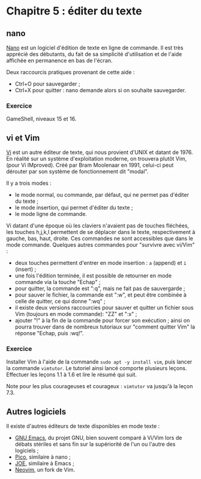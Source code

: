 # Chapitre 5 : éditer du texte

## nano

[Nano](https://fr.wikipedia.org/wiki/GNU_nano) est un logiciel d'édition de texte
 en ligne de commande. Il est très apprécié des débutants, du fait de sa
simplicité d'utilisation et de l'aide affichée en permanence en bas de l'écran.

Deux raccourcis pratiques provenant de cette aide :

- Ctrl+O pour sauvegarder ;
- Ctrl+X pour quitter : nano demande alors si on souhaite sauvegarder.

### Exercice

GameShell, niveaux 15 et 16.

## vi et Vim

[Vi](https://fr.wikipedia.org/wiki/Vi) est un autre éditeur de texte, qui nous
provient d'UNIX et datant de 1976. En réalité sur un système d'exploitation
moderne, on trouvera plutôt Vim, (pour Vi IMproved). Créé par Bram Moolenaar en
1991, celui-ci peut dérouter par son système de fonctionnement dit "modal".

Il y a trois modes :

- le mode normal, ou commande, par défaut, qui ne permet pas d'éditer du texte ;
- le mode insertion, qui permet d'éditer du texte ;
- le mode ligne de commande.

Vi datant d'une époque où les claviers n'avaient pas de touches fléchées, les
touches h,j,k,l permettent de se déplacer dans le texte, respectivement à
gauche, bas, haut, droite. Ces commandes ne sont accessibles que dans le mode
commande. Quelques autres commandes pour "survivre avec vi/Vim" :

- deux touches permettent d'entrer en mode insertion : `a` (append) et `i`
  (insert) ;
- une fois l'édition terminée, il est possible de retourner en mode commande
  via la touche "Echap" ;
- pour quitter, la commande est ":q", mais ne fait pas de sauvergarde ;
- pour sauver le fichier, la commande est ":w", et peut être combinée à celle
  de quitter, ce qui donne ":wq" ;
- il existe deux versions raccourcies pour sauver et quitter un fichier sous
  Vim (toujours en mode commande): "ZZ" et ":x" ;
- ajouter "!" à la fin de la commande pour forcer son exécution ; ainsi on
  pourra trouver dans de nombreux tutoriaux sur "comment quitter Vim" la
  réponse "Echap, puis :wq!".

### Exercice

Installer Vim à l'aide de la commande `sudo apt -y install vim`, puis lancer la
commande `vimtutor`. Le tutoriel ainsi lancé comporte plusieurs leçons.
Effectuer les leçons  1.1 à 1.6 et lire le résumé qui suit.

Note pour les plus courageuses et courageux : `vimtutor` va jusqu'à la leçon
7.3.

## Autres logiciels

Il existe d'autres éditeurs de texte disponibles en mode texte :

- [GNU Emacs](https://fr.wikipedia.org/wiki/GNU_Emacs), du projet GNU, bien
  souvent comparé à Vi/Vim lors de débats stériles et sans fin sur la
  supériorité de l'un ou l'autre des logiciels ;
- [Pico](https://fr.wikipedia.org/wiki/Pico_(logiciel)), similaire à nano ;
- [JOE](https://fr.wikipedia.org/wiki/Joe%27s_Own_Editor), similaire à Emacs ;
- [Neovim](https://fr.wikipedia.org/wiki/Neovim), un fork de Vim.
